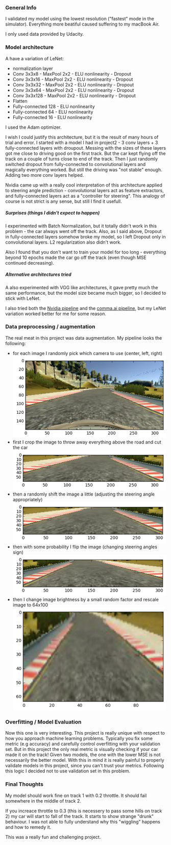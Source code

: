 ### General Info

I validated my model using the lowest resolution ("fastest" mode in the simulator). Everything more beatiful caused suffering to my macBook Air.

I only used data provided by Udacity.

### Model architecture

A have a variation of LeNet:
- normalization layer
- Conv 3x3x8 - MaxPool 2x2 - ELU nonlinearity - Dropout
- Conv 3x3x16 - MaxPool 2x2 - ELU nonlinearity - Dropout
- Conv 3x3x32 - MaxPool 2x2 - ELU nonlinearity - Dropout
- Conv 3x3x64 - MaxPool 2x2 - ELU nonlinearity - Dropout
- Conv 3x3x128 - MaxPool 2x2 - ELU nonlinearity - Dropout
- Flatten
- Fully-connected 128 - ELU nonlinearity
- Fully-connected 64 - ELU nonlinearity
- Fully-connected 16 - ELU nonlinearity

I used the Adam optimizer.

I wish I could justify this architecture, but it is the result of many hours of trial and error. I started with a model I had in project2 - 3 conv layers + 3 fully-connected layers with droupout. Messing with the sizes of these layers got me close to driving good on the first track. But the car kept flying off the track on a couple of turns close to end of the track. Then I just randomly switched dropout from fully-connected to convolutional layers and magically everything worked. But still the driving was "not stable" enough. Adding two more conv layers helped.

Nvidia came up with a really cool interpretation of this architecture applied to steering angle prediction - convolutional layers act as feature extractors, and  fully-connected layers act as a "controller for steering". This analogy of course is not strict is any sense, but still I find it usefull.

##### Surprises (things I didn't expect to happen)

I experimented with Batch Normalization, but it totally didn't work in this problem - the car always went off the track. Also, as I said above, Dropout in fully-connected layers somehow broke my model, so I left Dropout only in convolutional layers. L2 regularization also didn't work.

Also I found that you don't want to train your model for too long - everything beyond 10 epochs made the car go off the track (even though MSE continued decreasing).

##### Alternative architectures tried

A also experimented with VGG like architectures, it gave pretty much the same performance, but the model size became much bigger, so I decided to stick with LeNet.

I also tried both the [Nvidia pipeline](https://arxiv.org/abs/1604.07316) and the [comma.ai pipeline](https://github.com/commaai/research/blob/master/train_steering_model.py#L27), but my LeNet variation worked better for me for some reason.

### Data preprocessing / augmentation

The real meat in this project was data augmentation. My pipeline looks the following:
 - for each image I randomly pick which camera to use (center, left, right)
 ![alt text](images/img1.png)
 - first I crop the image to throw away everything above the road and cut the car
 ![alt text](images/img2.png)
 - then a randomly shift the image a little (adjusting the steering angle appropriately)
 ![alt text](images/img3.png)
 - then with some probability I flip the image (changing steering angles sign)
 ![alt text](images/img4.png)
 - then I change image brightness by a small random factor and rescale image to 64x100
 ![alt text](images/img5.png)

### Overfitting / Model Evaluation

Now this one is very interesting. This project is really unique with respect to how you approach machine learning problems. Typically you fix some metric (e.g accuracy) and carefully control overfitting with your validation set. But in this project the only real metric is visually checking if your car made it on the track! Given two models, the one with the lower MSE is not necessarily the better model. With this in mind it is really painful to properly validate models in this project, since you can't trust your metrics. Following this logic I decided not to use validation set in this problem.

### Final Thoughts

My model should work fine on track 1 with 0.2 throttle. It should fail somewhere in the middle of track 2.

If you increace throttle to 0.3 (this is necessery to pass some hills on track 2) my car will start to fall of the track. It starts to show strange "drunk" behaviour. I was not able to fully understand why this "wiggling" happens and how to remedy it.

This was a really fun and challenging project.
